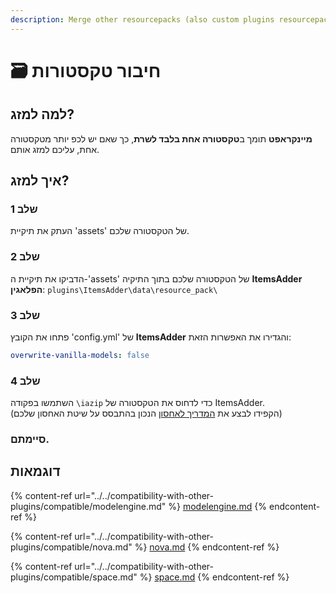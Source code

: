```yaml
---
description: Merge other resourcepacks (also custom plugins resourcepacks)
---
```


# 🗃 חיבור טקסטורות

## למה למזג?

**מיינקראפט** תומך ב**טקסטורה אחת בלבד לשרת**, כך שאם יש לכפ יותר מטקסטורה אחת, עליכם למזג אותם.

## איך למזג?

### שלב 1

העתק את תיקיית 'assets' של הטקסטורה שלכם.

### שלב 2

הדביקו את תיקיית ה-'assets' של הטקסטורה שלכם בתוך התיקיה **ItemsAdder הפלאגין**: `plugins\ItemsAdder\data\resource_pack\`

### שלב 3

פתחו את הקובץ 'config.yml' של **ItemsAdder** והגדירו את האפשרות הזאת:

```yaml
overwrite-vanilla-models: false
```

### שלב 4

השתמשו בפקודה `\iazip` כדי לדחוס את הטקסטורה של ItemsAdder.\
(הקפידו לבצע את [המדריך לאחסון](../resourcepack-hosting/) הנכון בהתבסס על שיטת האחסון שלכם)

### סיימתם.

## דוגמאות

{% content-ref url="../../compatibility-with-other-plugins/compatible/modelengine.md" %}
[modelengine.md](../../compatibility-with-other-plugins/compatible/modelengine.md)
{% endcontent-ref %}

{% content-ref url="../../compatibility-with-other-plugins/compatible/nova.md" %}
[nova.md](../../compatibility-with-other-plugins/compatible/nova.md)
{% endcontent-ref %}

{% content-ref url="../../compatibility-with-other-plugins/compatible/space.md" %}
[space.md](../../compatibility-with-other-plugins/compatible/space.md)
{% endcontent-ref %}

